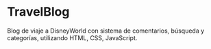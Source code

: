 # TravelBlog
Blog de viaje a DisneyWorld con sistema de comentarios, búsqueda y categorías, utilizando HTML, CSS, JavaScript.
